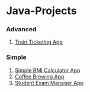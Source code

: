 # Java-Projects

### Advanced
1. <a href = "https://github.com/karthik13691/Train-Ticketing-App.git">Train Ticketing App</a>

### Simple 
1. <a href = "https://github.com/karthik13691/Java-Projects/tree/57d2cd4010a89c1a64694119d4d541ee0721092d/Simple%20BMI%20Calculator%20App">Simple BMI Calculator App</a>
2. <a href = "https://github.com/karthik13691/Java-Projects/tree/main/Coffee%20Brewer%20App">Coffee Brewing App</a>
3. <a href = "https://github.com/karthik13691/Java-Projects/tree/main/Student%20Exam%20Manager%20application">Student Exam Manager App</a>
